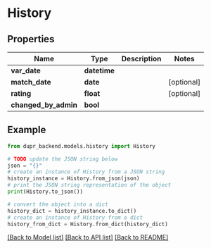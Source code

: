 # History


## Properties

Name | Type | Description | Notes
------------ | ------------- | ------------- | -------------
**var_date** | **datetime** |  | 
**match_date** | **date** |  | [optional] 
**rating** | **float** |  | [optional] 
**changed_by_admin** | **bool** |  | 

## Example

```python
from dupr_backend.models.history import History

# TODO update the JSON string below
json = "{}"
# create an instance of History from a JSON string
history_instance = History.from_json(json)
# print the JSON string representation of the object
print(History.to_json())

# convert the object into a dict
history_dict = history_instance.to_dict()
# create an instance of History from a dict
history_from_dict = History.from_dict(history_dict)
```
[[Back to Model list]](../README.md#documentation-for-models) [[Back to API list]](../README.md#documentation-for-api-endpoints) [[Back to README]](../README.md)


